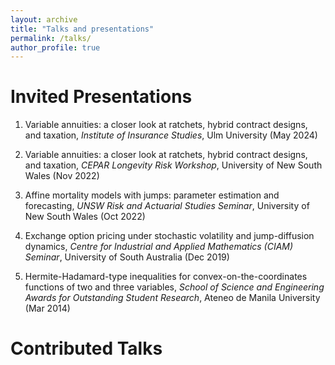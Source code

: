 ```yaml
---
layout: archive
title: "Talks and presentations"
permalink: /talks/
author_profile: true
---
```


# Invited Presentations

1. Variable annuities: a closer look at ratchets, hybrid contract designs, and taxation, *Institute of Insurance Studies*, Ulm University (May 2024)

1. Variable annuities: a closer look at ratchets, hybrid contract designs, and taxation, *CEPAR Longevity Risk Workshop*, University of New South Wales (Nov 2022)

1. Affine mortality models with jumps: parameter estimation and forecasting, *UNSW Risk and Actuarial Studies Seminar*, University of New South Wales (Oct 2022)

1. Exchange option pricing under stochastic volatility and jump-diffusion dynamics, *Centre for Industrial and Applied Mathematics (CIAM) Seminar*, University of South Australia (Dec 2019)

1. Hermite-Hadamard-type inequalities for convex-on-the-coordinates functions of two and three variables, *School of Science and Engineering Awards for Outstanding Student Research*, Ateneo de Manila University (Mar 2014)


# Contributed Talks



<!--
{% if site.talkmap_link == true %}

<p style="text-decoration:underline;"><a href="/talkmap.html">See a map of all the places I've given a talk!</a></p>

{% endif %}

{% for post in site.talks reversed %}
  {% include archive-single-talk.html %}
{% endfor %}
-->
